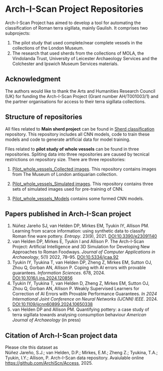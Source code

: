 # Arch-I-Scan Project Repositories
Arch-I-Scan Project has aimed to develop a tool for automating the classification of Roman terra sigillata, mainly Gaulish.
It comprises two subprojects:
1. The pilot study that used complete/near complete vessels in the collections of the London Museum.
2. The research that used sherds from the collections of MOLA, the Vindolanda Trust, University of Leicester Archaeology Services and the Colchester and Ipswich Museum Services materials.

## Acknowledgment
The authors would like to thank the Arts and Humanities Research Council (UK) for funding the Arch-I-Scan Project (Grant number AH/T001003/1) and the partner organisations for access to their terra sigillata collections.
 
## Structure of repositories
All files related to **Main sherd project** can be found in [Sherd classification](https://github.com/ArchiScn/Sherd_classification) repository. This repository includes all CNN models, code to train these models and code to generate artificial data for model training.

Files related to **pilot study of whole vessels** can be found in three repositories. Spliting data into three repositories are caused by tecnical restrictions on repository size. There are three repositories:

1. [Pilot_whole_vessels_Collected images](https://github.com/ArchiScn/Pilot_whole_vessels_Collected_images). This repository contains images from The Museum of London antiquarian collection.

1. [Pilot_whole_vessels_Simulated images](https://github.com/ArchiScn/Pilot_whole_vessels_Simulated_images). This repository contains three sets of simulated images used for pre-training of CNN.

1. [Pilot_whole_vessels_Models](https://github.com/ArchiScn/Pilot_whole_vessels_Models) contains some formed CNN models.

## Papers published in Arch-I-Scan project
1. Núñez Jareño SJ, van Helden DP, Mirkes EM, Tyukin IY, Allison PM. Learning from scarce information: using synthetic data to classify Roman fine ware pottery. *Entropy*. 23(9), 2021. [DOI:10.3390/e23091140](https://doi.org/10.3390/e23091140)
2. van Helden DP, Mirkes E, Tyukin I and Allison P. The Arch-I-Scan Project: Artificial Intelligence and 3D Simulation for Developing New Approaches to Roman Foodways. *Journal of Computer Applications in Archaeology*, 5(1) 2022, 78–95. [DOI:10.5334/jcaa.92](https://doi.org/10.5334/jcaa.92)
3. Tyukin IY, Tyukina T, van Helden DP, Zheng Z, Mirkes EM, Sutton OJ, Zhou Q, Gorban AN, Allison P. Coping with AI errors with provable guarantees. *Information Sciences*. 678, 2024. [DOI:10.1016/j.ins.2024.120856](https://doi.org/10.1016/j.ins.2024.120856)
4. Tyukin IY, Tyukina T, van Helden D, Zheng Z, Mirkes EM, Sutton OJ, Zhou Q, Gorban AN, Allison P. Weakly Supervised Learners for Correction of AI Errors with Provable Performance Guarantees. *In 2024 International Joint Conference on Neural Networks (IJCNN) IEEE*. 2024. [DOI:10.1109/ijcnn60899.2024.10650338](https://doi.org/10.1109/ijcnn60899.2024.10650338)
5. van Helden DP and Allison PM. Quantifying pottery: a case study of terra sigillata towards analysing consumption behaviour *American Journal of Archaeology* (in press)

## Citation of Arch-I-Scan project data
Please cite this dataset as<br>
Núñez Jareño, S.J.; van Helden, D.P.; Mirkes, E.M.; Zheng Z.; Tyukina, T.A.; Tyukin, I.Y.; Allison, P. Arch-I-Scan data repository. Avaiulable online https://github.com/ArchiScn/Access, 2025.
